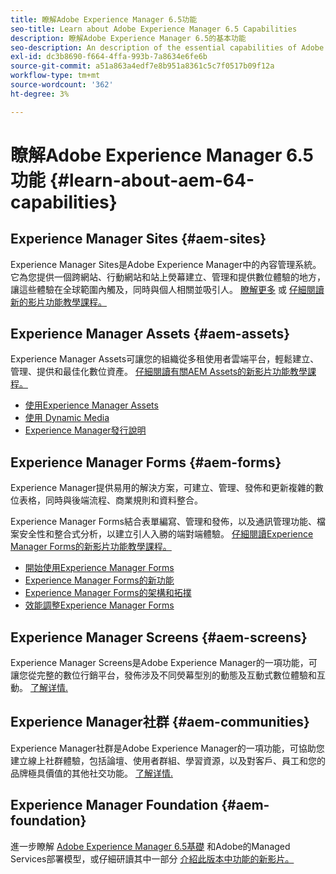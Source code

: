 ```yaml
---
title: 瞭解Adobe Experience Manager 6.5功能
seo-title: Learn about Adobe Experience Manager 6.5 Capabilities
description: 瞭解Adobe Experience Manager 6.5的基本功能
seo-description: An description of the essential capabilities of Adobe Experience Manager 6.5
exl-id: dc3b8690-f664-4ffa-993b-7a8634e6fe6b
source-git-commit: a51a863a4edf7e8b951a8361c5c7f0517b09f12a
workflow-type: tm+mt
source-wordcount: '362'
ht-degree: 3%

---
```


# 瞭解Adobe Experience Manager 6.5功能 {#learn-about-aem-64-capabilities}

## Experience Manager Sites {#aem-sites}

Experience Manager Sites是Adobe Experience Manager中的內容管理系統。 它為您提供一個跨網站、行動網站和站上熒幕建立、管理和提供數位體驗的地方，讓這些體驗在全球範圍內觸及，同時與個人相關並吸引人。 [瞭解更多](https://business.adobe.com/products/experience-manager/sites/web-content-management.html) 或 [仔細閱讀新的影片功能教學課程。](https://experienceleague.adobe.com/docs/experience-manager-learn/sites/overview.html?lang=en)

## Experience Manager Assets {#aem-assets}

Experience Manager Assets可讓您的組織從多租使用者雲端平台，輕鬆建立、管理、提供和最佳化數位資產。 [仔細閱讀有關AEM Assets的新影片功能教學課程。](https://experienceleague.adobe.com/docs/experience-manager-learn/assets/overview.html?lang=en)

* [使用Experience Manager Assets](/help/assets/manage-assets.md)
* [使用 Dynamic Media](/help/assets/dynamic-media.md)
* [Experience Manager發行說明](/help/release-notes/release-notes.md)

## Experience Manager Forms {#aem-forms}

Experience Manager提供易用的解決方案，可建立、管理、發佈和更新複雜的數位表格，同時與後端流程、商業規則和資料整合。

Experience Manager Forms結合表單編寫、管理和發佈，以及通訊管理功能、檔案安全性和整合式分析，以建立引人入勝的端對端體驗。 [仔細閱讀Experience Manager Forms的新影片功能教學課程。](https://experienceleague.adobe.com/docs/experience-manager-learn/assets/overview.html?lang=en)

* [開始使用Experience Manager Forms](/help/forms/using/introduction-aem-forms.md)
* [Experience Manager Forms的新功能](/help/forms/using/whats-new.md)
* [Experience Manager Forms的架構和拓撲](/help/forms/using/aem-forms-architecture-deployment.md)
* [效能調整Experience Manager Forms](/help/forms/using/performance-tuning-aem-forms.md)

## Experience Manager Screens {#aem-screens}

Experience Manager Screens是Adobe Experience Manager的一項功能，可讓您從完整的數位行銷平台，發佈涉及不同熒幕型別的動態及互動式數位體驗和互動。 [了解详情.](https://experienceleague.adobe.com/docs/experience-manager-screens/user-guide/aem-screens-introduction.html)

## Experience Manager社群 {#aem-communities}

Experience Manager社群是Adobe Experience Manager的一項功能，可協助您建立線上社群體驗，包括論壇、使用者群組、學習資源，以及對客戶、員工和您的品牌極具價值的其他社交功能。 [了解详情.](https://experienceleague.adobe.com/docs/experience-manager-65/communities/introduction/overview.html?lang=en)

## Experience Manager Foundation {#aem-foundation}

進一步瞭解 [Adobe Experience Manager 6.5基礎](/help/sites-deploying/home.md) 和Adobe的Managed Services部署模型，或仔細研讀其中一部分 [介紹此版本中功能的新影片。](https://experienceleague.adobe.com/docs/experience-manager-learn/assets/overview.html?lang=en)
